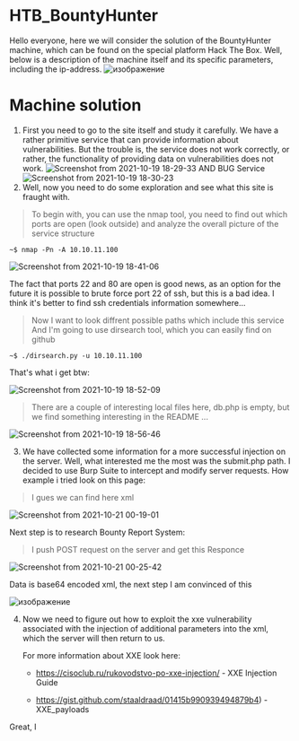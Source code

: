 # HTB_BountyHunter
Hello everyone, here we will consider the solution of the BountyHunter machine, which can be found on the special platform Hack The Box.
Well, below is a description of the machine itself and its specific parameters, including the ip-address. 
![изображение](https://user-images.githubusercontent.com/57565730/138012255-c305ebdc-bb0d-4ccf-ad18-0710aa668851.png)
# Machine solution
  1. First you need to go to the site itself and study it carefully. We have a rather primitive service that can provide information about vulnerabilities.
     But the trouble is, the service does not work correctly, or rather, the functionality of providing data on vulnerabilities does not work.
![Screenshot from 2021-10-19 18-29-33](https://user-images.githubusercontent.com/57565730/138013017-aed1f55c-fe01-42d7-a7f0-4c5265a934fc.png)
     AND BUG Service 
![Screenshot from 2021-10-19 18-30-23](https://user-images.githubusercontent.com/57565730/138013063-98d6236f-b6f4-48c9-bcd4-716d8e61c86c.png)
  2. Well, now you need to do some exploration and see what this site is fraught with. 
   > To begin with, you can use the nmap tool, you need to find out which ports are open (look outside) and analyze the overall picture of the service structure
   ```console
   ~$ nmap -Pn -A 10.10.11.100
   ``` 
  ![Screenshot from 2021-10-19 18-41-06](https://user-images.githubusercontent.com/57565730/138013851-0f1808e4-d197-45e5-8241-60f550b624db.png)
  
The fact that ports 22 and 80 are open is good news, as an option for the future it is possible to brute force port 22 of ssh, but this is a bad idea. 
I think it's better to find ssh credentials information somewhere...
  > Now I want to look diffrent possible paths which include this service
  > And I'm going to use dirsearch tool, which you can easily find on github
   ```console
   ~$ ./dirsearch.py -u 10.10.11.100
   ``` 
   
   That's what i get btw:
   
  ![Screenshot from 2021-10-19 18-52-09](https://user-images.githubusercontent.com/57565730/138014769-d9fa18cb-aa45-4897-9e61-f7975debe988.png)

  > There are a couple of interesting local files here, db.php is empty, but we find something interesting in the README ...
  
  ![Screenshot from 2021-10-19 18-56-46](https://user-images.githubusercontent.com/57565730/138015184-f8a02acf-628d-4360-ac09-730e76ea0189.png)
  
3. We have collected some information for a more successful injection on the server. Well, what interested me the most was the submit.php path. 
   I decided to use Burp Suite to intercept and modify server requests. How example i tried look on this page:
 
 > I gues we can find here xml
 
 ![Screenshot from 2021-10-21 00-19-01](https://user-images.githubusercontent.com/57565730/138175483-1fe3628b-e6eb-4443-a7eb-e966396e0a46.png)

  Next step is to research Bounty Report System:
  
  > I push POST request on the server and get this Responce

![Screenshot from 2021-10-21 00-25-42](https://user-images.githubusercontent.com/57565730/138175861-25cf5382-2e4b-4139-bbc7-91eab34a4518.png)

  Data is base64 encoded xml, the next step I am convinced of this

![изображение](https://user-images.githubusercontent.com/57565730/138176625-394fd5cc-ad94-45ed-974d-51ce5be4ec94.png)

4. Now we need to figure out how to exploit the xxe vulnerability associated with the injection of additional parameters into the xml, which the server will then return to us.

   For more information about XXE look here:
    
    * https://cisoclub.ru/rukovodstvo-po-xxe-injection/ - XXE Injection Guide
    
    * https://gist.github.com/staaldraad/01415b990939494879b4) - XXE_payloads

Great, I 
 
 
